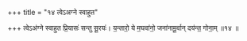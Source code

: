 +++
title = "१४ त्वेऽअग्ने स्वाहुत"

+++
त्वेऽअ॑ग्ने स्वाहुत प्रि॒यासः॑ सन्तु सू॒रयः॑। य॒न्तारो॒ ये म॒घवा॑नो॒ जना॑नामू॒र्वान् दय॑न्त॒ गोना॒म् ॥१४ ॥